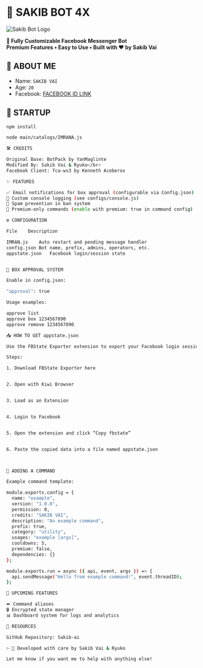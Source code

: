 # 🤖 SAKIB BOT 4X

![Sakib Bot Logo](https://github.com/vaisakib89/CYBER_SAKIB-X4/blob/main/sakib/1756629994321.jpg)

**🌟 Fully Customizable Facebook Messenger Bot**  
**Premium Features • Easy to Use • Built with ❤️ by Sakib Vai**

## 👤 ABOUT ME

- Name: ```SAKIB VAI```</br> 
- Age: ```20```</br>  
- Facebook: [FACEBOOK ID LINK](https://www.facebook.com/s.a.k.i.b.tsu.863539)</br>

## 🚀 STARTUP

```bash
npm install

node main/catalogs/IMRANA.js

🛠️ CREDITS

Original Base: BotPack by YanMaglinte
Modified By: Sakib Vai & Ryuko</br>
Facebook Client: fca-ws3 by Kenneth Aceberos

✨ FEATURES

✅ Email notifications for box approval (configurable via Config.json)
🔧 Custom console logging (see configs/console.js)
🚫 Spam prevention in ban system
💎 Premium-only commands (enable with premium: true in command config)

⚙️ CONFIGURATION

File	Description

IMRAN.js	Auto restart and pending message handler
config.json	Bot name, prefix, admins, operators, etc.
appstate.json	Facebook login/session state


🔐 BOX APPROVAL SYSTEM

Enable in config.json:

"approval": true

Usage examples:

approve list
approve box 1234567890
approve remove 1234567890

📥 HOW TO GET appstate.json

Use the FBState Exporter extension to export your Facebook login session:

Steps:

1. Download FBState Exporter here


2. Open with Kiwi Browser


3. Load as an Extension


4. Login to Facebook


5. Open the extension and click “Copy fbstate”


6. Paste the copied data into a file named appstate.json



🧠 ADDING A COMMAND

Example command template:

module.exports.config = {
  name: "example",
  version: "1.0.0",
  permission: 0,
  credits: "SAKIB VAI",
  description: "An example command",
  prefix: true,
  category: "utility",
  usages: "example [args]",
  cooldowns: 5,
  premium: false,
  dependencies: {}
};

module.exports.run = async ({ api, event, args }) => {
  api.sendMessage("Hello from example command!", event.threadID);
};

🧩 UPCOMING FEATURES

⏩ Command aliases
🔒 Encrypted state manager
📊 Dashboard system for logs and analytics

📁 RESOURCES

GitHub Repository: Sakib-ai

> 💬 Developed with care by Sakib Vai & Ryuko

Let me know if you want me to help with anything else!


